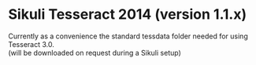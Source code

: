 Sikuli Tesseract 2014 (version 1.1.x)
===

Currently as a convenience the standard tessdata folder needed for using Tesseract 3.0.<br />
(will be downloaded on request during a Sikuli setup)

